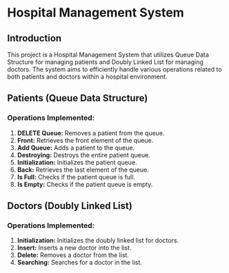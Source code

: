 # Hospital Management System

## Introduction
This project is a Hospital Management System that utilizes Queue Data Structure for managing patients and Doubly Linked List for managing doctors. The system aims to efficiently handle various operations related to both patients and doctors within a hospital environment.

## Patients (Queue Data Structure)
### Operations Implemented:
1. **DELETE Queue:** Removes a patient from the queue.
2. **Front:** Retrieves the front element of the queue.
3. **Add Queue:** Adds a patient to the queue.
4. **Destroying:** Destroys the entire patient queue.
5. **Initialization:** Initializes the patient queue.
6. **Back:** Retrieves the last element of the queue.
7. **Is Full:** Checks if the patient queue is full.
8. **Is Empty:** Checks if the patient queue is empty.

## Doctors (Doubly Linked List)
### Operations Implemented:
1. **Initialization:** Initializes the doubly linked list for doctors.
2. **Insert:** Inserts a new doctor into the list.
3. **Delete:** Removes a doctor from the list.
4. **Searching:** Searches for a doctor in the list.

